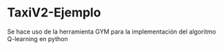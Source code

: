 # TaxiV2-Ejemplo
Se hace uso de la herramienta GYM para la implementación del algoritmo Q-learning en python
